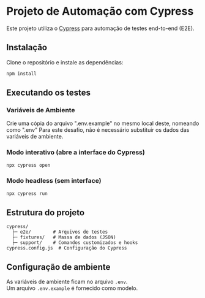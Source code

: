 # Projeto de Automação com Cypress

Este projeto utiliza o [Cypress](https://www.cypress.io/) para automação de testes end-to-end (E2E).

## Instalação

Clone o repositório e instale as dependências:

```bash
npm install
```

## Executando os testes

### Variáveis de Ambiente
Crie uma cópia do arquivo ".env.example" no mesmo local deste, nomeando como ".env"
Para este desafio, não é necessário substituir os dados das variáveis de ambiente.

### Modo interativo (abre a interface do Cypress)
```bash
npx cypress open
```

### Modo headless (sem interface)
```bash
npx cypress run
```

## Estrutura do projeto

```
cypress/
  ├─ e2e/        # Arquivos de testes
  ├─ fixtures/   # Massa de dados (JSON)
  ├─ support/    # Comandos customizados e hooks
cypress.config.js  # Configuração do Cypress
```

## Configuração de ambiente

As variáveis de ambiente ficam no arquivo `.env`.  
Um arquivo `.env.example` é fornecido como modelo.
